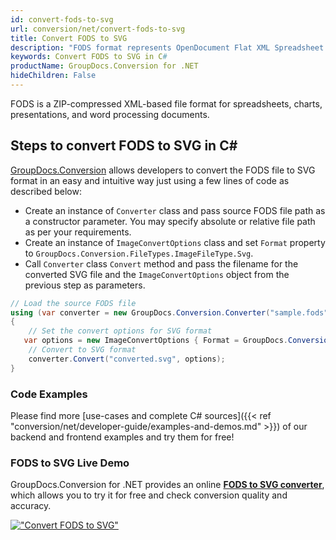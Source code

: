 ```yaml
---
id: convert-fods-to-svg
url: conversion/net/convert-fods-to-svg
title: Convert FODS to SVG
description: "FODS format represents OpenDocument Flat XML Spreadsheet with .fods extension. Learn how to convert FODS to SVG file programmatically in C# language using GroupDocs.Conversion for .NET library."
keywords: Convert FODS to SVG in C#
productName: GroupDocs.Conversion for .NET
hideChildren: False
---
```


FODS is a ZIP-compressed XML-based file format for spreadsheets, charts, presentations, and word processing documents.

## Steps to convert FODS to SVG in C#

[GroupDocs.Conversion](https://products.groupdocs.com/conversion/net) allows developers to convert the FODS file to SVG format in an easy and intuitive way just using a few lines of code as described below:

* Create an instance of `Converter` class and pass source FODS file path as a constructor parameter. You may specify absolute or relative file path as per your requirements. 
* Create an instance of `ImageConvertOptions` class and set `Format` property to `GroupDocs.Conversion.FileTypes.ImageFileType.Svg`.
* Call `Converter` class `Convert` method and pass the filename for the converted SVG file and the `ImageConvertOptions` object from the previous step as parameters.

```csharp
// Load the source FODS file
using (var converter = new GroupDocs.Conversion.Converter("sample.fods"))
{
    // Set the convert options for SVG format
   var options = new ImageConvertOptions { Format = GroupDocs.Conversion.FileTypes.ImageFileType.Svg };
    // Convert to SVG format
    converter.Convert("converted.svg", options);
}
```

### Code Examples

Please find more [use-cases and complete C# sources]({{< ref "conversion/net/developer-guide/examples-and-demos.md" >}}) of our backend and frontend examples and try them for free!

### FODS to SVG Live Demo

GroupDocs.Conversion for .NET provides an online [**FODS to SVG converter**](https://products.groupdocs.app/conversion/fods-to-svg), which allows you to try it for free and check conversion quality and accuracy.

[!["Convert FODS to SVG"](conversion/net/images/convert-to-svg/convert-fods-to-svg.png)](https://products.groupdocs.app/conversion/fods-to-svg)